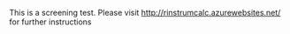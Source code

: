 This is a screening test.
Please visit http://rinstrumcalc.azurewebsites.net/ for further instructions
